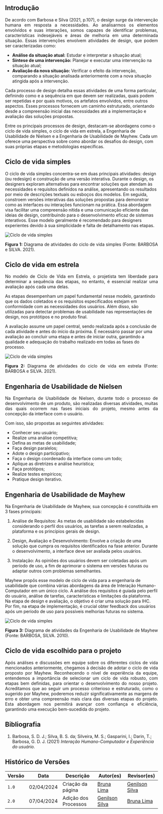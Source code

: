 ## Introdução
<p align="justify">De acordo com Barbosa e Silva (2021, p.107), o design surge da intervenção humana em resposta a necessidades. Ao analisarmos os elementos envolvidos e suas interações, somos capazes de identificar problemas, características indesejáveis e áreas de melhoria em uma determinada situação. Essas intervenções envolvem atividades de design, que podem ser caracterizadas como:</p>

<ul>
  <li><strong>Análise da situação atual:</strong> Estudar e interpretar a situação atual;</li>
  <li><strong>Síntese de uma intervenção:</strong> Planejar e executar uma intervenção na situação atual;</li>
  <li><strong>Avaliação da nova situação:</strong> Verificar o efeito da intervenção, comparando a situação analisada anteriormente com a nova situação atingida após a intervenção.</li>
</ul>

<p>Cada processo de design detalha essas atividades de uma forma particular, definindo como e a sequência em que devem ser realizadas, quais podem ser repetidas e por quais motivos, os artefatos envolvidos, entre outros aspectos. Esses processos fornecem um caminho estruturado, orientando desde a compreensão inicial das necessidades até a implementação e avaliação das soluções propostas.</p>

<p>Entre os principais processos de design, destacam-se abordagens como o ciclo de vida simples, o ciclo de vida em estrela, a Engenharia de Usabilidade de Nielsen e a Engenharia de Usabilidade de Mayhew. Cada um oferece uma perspectiva sobre como abordar os desafios do design, com suas próprias etapas e metodologias específicas.</p>

## Ciclo de vida simples
O ciclo de vida simples concentra-se em duas principais atividades: design (ou redesign) e construção de uma versão interativa. Durante o design, os designers exploram alternativas para encontrar soluções que atendam às necessidades e requisitos definidos na análise, apresentando os resultados por meio de descrições textuais ou esboços dos modelos. Em seguida, constroem versões interativas das soluções propostas para demonstrar como as interfaces ou interações funcionam na prática. Essa abordagem visa facilitar uma compreensão nítida e uma comunicação eficiente das ideias de design, contribuindo para o desenvolvimento eficaz de sistemas interativos. Esse modelo geralmente é recomendado para designers experientes devido à sua simplicidade e falta de detalhamento nas etapas.

<img alt="Ciclo de vida simples" src="../img/processo-de-design/ciclo-de-vida-simples.png" style="display: block; margin: 0 auto;">
<p align="justify"><strong>Figura 1:</strong> Diagrama de atividades do ciclo de vida simples (Fonte: BARBOSA e SILVA. 2021).</p>

## Ciclo de vida em estrela
<p align="justify">No modelo de Ciclo de Vida em Estrela, o projetista tem liberdade para determinar a sequência das etapas, no entanto, é essencial realizar uma avaliação após cada uma delas. 

As etapas desempenham um papel fundamental nesse modelo, garantindo que os dados coletados e os requisitos especificados estejam em conformidade com as necessidades dos usuários. Além disso, são utilizadas para detectar problemas de usabilidade nas representações de design, nos protótipos e no produto final. 

A avaliação assume um papel central, sendo realizada após a conclusão de cada atividade e antes do início da próxima. É necessário passar por uma avaliação ao concluir uma etapa e antes de iniciar outra, garantindo a qualidade e adequação do trabalho realizado em todas as fases do processo.</p>

<img alt="Ciclo de vida simples" src="../img/processo-de-design/ciclodevidaemestrela.png" style="display: block; margin: 0 auto;">
<p align="justify"><strong>Figura 2:</strong> Diagrama de atividades do ciclo de vida em estrela (Fonte: BARBOSA e SILVA. 2021).</p>

## Engenharia de Usabilidade de Nielsen
<p align="justify">Na Engenharia de Usabilidade de Nielsen, durante todo o processo de desenvolvimento de um produto, são realizadas diversas atividades, muitas das quais ocorrem nas fases iniciais do projeto, mesmo antes da concepção da interface com o usuário.</p>

Com isso, são propostas as seguintes atividades: 

- Conhecer seu usuário;
- Realize uma análise competitiva;
- Defina as metas de usabilidade; 
- Faça design paralelos;
- Adote o design participativo;
- Faça o design coordenado da interface como um todo;
- Aplique as diretrizes e análise heurística;
- Faça protótipos;
- Realize testes empíricos;
- Pratique design iterativo.

## Engenharia de Usabilidade de Mayhew
<p align="justify">Na Engenharia de Usabilidade de Mayhew, sua concepção é constituída em 3 fases principais: 

1. Análise de Requisitos: As metas de usabilidade são estabelecidas considerando o perfil dos usuários, as tarefas a serem realizadas, a plataforma e os princípios gerais de design. 

2. Design, Avaliação e Desenvolvimento: Envolve a criação de uma solução que cumpra os requisitos identificados na fase anterior. Durante o desenvolvimento, a interface deve ser avaliada pelos usuários. 

3. Instalação: As opiniões dos usuários devem ser coletadas após um período de uso, a fim de aprimorar o sistema em versões futuras ou adaptar outros com problemas semelhantes. 

Mayhew propôs esse modelo de ciclo de vida para a engenharia de usabilidade que combina várias abordagens da área de Interação Humano-Computador em um único ciclo. A análise dos requisitos é guiada pelo perfil do usuário, análise de tarefas, características e limitações da plataforma. Na etapa de design e avaliação, o objetivo é criar uma solução para IHC. Por fim, na etapa de implementação, é crucial obter feedback dos usuários após um período de uso para possíveis melhorias futuras no sistema.<p>

<img alt="Ciclo de vida simples" src="../img/processo-de-design/engenhariadeusabilidademayhew.png" style="display: block; margin: 0 auto;">
<p align="justify"><strong>Figura 3:</strong> Diagrama de atividades da Engenharia de Usabilidade de Mayhew (Fonte: BARBOSA, SILVA. 2010).</p>

## Ciclo de vida escolhido para o projeto
<p align="justify">Após análises e discussões em equipe sobre os diferentes ciclos de vida mencionados anteriormente, chegamos à decisão de adotar o ciclo de vida proposto por Mayhew. Reconhecendo o nível de experiência da equipe, entendemos a importância de selecionar um ciclo de vida robusto, com etapas bem definidas, para orientar o desenvolvimento do nosso projeto. Acreditamos que ao seguir um processo criterioso e estruturado, como o sugerido por Mayhew, poderemos reduzir significativamente as margens de erro e obter uma compreensão mais clara das diversas etapas do projeto. Esta abordagem nos permitirá avançar com confiança e eficiência, garantindo uma execução bem-sucedida do projeto.<p>

## Bibliografia

 1. Barbosa, S. D. J.; Silva, B. S. da; Silveira, M. S.; Gasparini, I.; Darin, T.; Barbosa, G. D. J. (2021) _Interação Humano-Computador e Experiência do usuário._

## Histórico de Versões

| Versão |    Data    | Descrição                                 | Autor(es)                                       | Revisor(es)                                    |
| ------ | :--------: | ----------------------------------------- | ----------------------------------------------- | ---------------------------------------------- |
| `1.0`   | 02/04/2024 | Criação da página | [Bruna Lima](https://github.com/libruna) | [Genilson Silva](https://github.com/GenilsonJrs)         | 
| `2.0`   | 07/04/2024 | Adição dos Processos | [Genilson Silva](https://github.com/GenilsonJrs) | [Bruna Lima](https://github.com/libruna)         |
